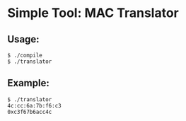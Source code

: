 # Simple Tool: MAC Translator

## Usage: 

```
$ ./compile
$ ./translator
```

## Example:

```
$ ./translator 
4c:cc:6a:7b:f6:c3
0xc3f67b6acc4c
```

